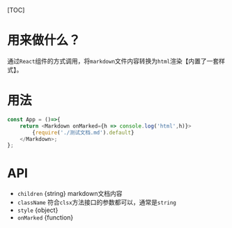 [TOC]

# 用来做什么？
通过`React`组件的方式调用，将`markdown`文件内容转换为`html`渲染【内置了一套样式】。

# 用法
```js
const App = ()=>{
    return <Markdown onMarked={h => console.log('html',h)}>
        {require('./测试文档.md').default}
    </Markdown>;
};
```

# API
- `children` {string} markdown文档内容
- `className` 符合`clsx`方法接口的参数都可以，通常是`string`
- `style` {object}
- `onMarked` {function}
